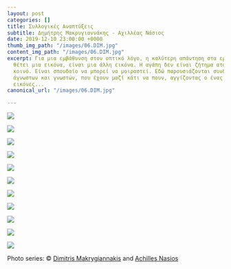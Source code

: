 ```yaml
---
layout: post
categories: []
title: Συλλογικές Αναπτύξεις
subtitle: Δημήτρης Μακρυγιαννάκης - Αχιλλέας Νάσιος
date: 2019-12-10 23:00:00 +0000
thumb_img_path: "/images/06.DIM.jpg"
content_img_path: "/images/06.DIM.jpg"
excerpt: Για μια εμβάθυνση στον οπτικό λόγο, η καλύτερη απάντηση στα ερωτήματα που
  θέτει μια εικόνα, είναι μια άλλη εικόνα. Η αγάπη δεν είναι ζήτημα ατομικό, αλλά
  κοινό. Είναι σπουδαίο να μπορεί να μοιραστεί. Εδώ παρουσιάζονται συνδέσεις φίλων,
  άγνωστων και γνωστών, που έχουν μαζί κάτι να πουν, αγγίζοντας ο ένας τον άλλον με
  εικόνες...
canonical_url: "/images/06.DIM.jpg"

---
```

![](/images/bwok-2.jpg)

![](/images/01.DIM.jpg)

![](/images/02.DIM.jpg)

![](/images/03.DIM_MG_9215.jpg)

![](/images/04.dim.jpg)

![](/images/05.DIM_MG_0940.jpg)

![](/images/06.DIM.jpg)

![](/images/07.DIM_MG_9986.jpg)

![](/images/08.DIM.jpg)

![](/images/09.DIM_MG_2438,2.jpg)

![](/images/10.DIM.jpg)

Photo series: © <a href="https://www.facebook.com/profile.php?id=1537524844" target="blank">Dimitris Makrygiannakis</a> and  <a href="https://anikon.org/" target="blank">Achilles Nasios</a>